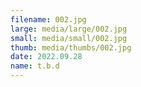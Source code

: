 ```yaml
---
filename: 002.jpg
large: media/large/002.jpg
small: media/small/002.jpg
thumb: media/thumbs/002.jpg
date: 2022.09.28
name: t.b.d
---
```

